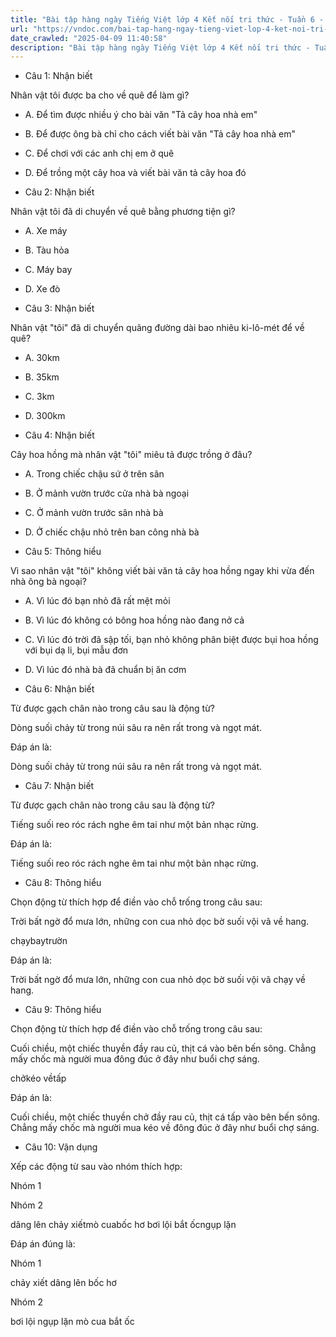 ```yaml
---
title: "Bài tập hàng ngày Tiếng Việt lớp 4 Kết nối tri thức - Tuần 6 - Thứ 2 gồm các câu hỏi tổng hợp nội dung Đọc hiểu văn bản và Luyện từ và câu được học ở Tuần 6 trong chương trình Tiếng Việt lớp 4 Tập 1 Kết nối tri thức."
url: "https://vndoc.com/bai-tap-hang-ngay-tieng-viet-lop-4-ket-noi-tri-thuc-tuan-6-thu-2-327797"
date_crawled: "2025-04-09 11:40:58"
description: "Bài tập hàng ngày Tiếng Việt lớp 4 Kết nối tri thức - Tuần 6 - Thứ 2 gồm các câu hỏi tổng hợp nội dung Đọc hiểu văn bản và Luyện từ và câu được học ở Tuần 6 trong chương trình Tiếng Việt lớp 4 Tập 1 Kết nối tri thức."
---
```


* Câu 1:  Nhận biết

Nhân vật tôi được ba cho về quê để làm gì?

  * A. Để tìm được nhiều ý cho bài văn "Tả cây hoa nhà em" 
  * B. Để được ông bà chỉ cho cách viết bài văn "Tả cây hoa nhà em" 
  * C. Để chơi với các anh chị em ở quê 
  * D. Để trồng một cây hoa và viết bài văn tả cây hoa đó 



* Câu 2:  Nhận biết

Nhân vật tôi đã di chuyển về quê bằng phương tiện gì?

  * A. Xe máy 
  * B. Tàu hỏa 
  * C. Máy bay 
  * D. Xe đò 



* Câu 3:  Nhận biết

Nhân vật "tôi" đã di chuyển quãng đường dài bao nhiêu ki-lô-mét để về quê?

  * A. 30km 
  * B. 35km 
  * C. 3km 
  * D. 300km 



* Câu 4:  Nhận biết

Cây hoa hồng mà nhân vật "tôi" miêu tả được trồng ở đâu?

  * A. Trong chiếc chậu sứ ở trên sân 
  * B. Ở mảnh vườn trước cửa nhà bà ngoại 
  * C. Ở mảnh vườn trước sân nhà bà 
  * D. Ở chiếc chậu nhỏ trên ban công nhà bà 



* Câu 5:  Thông hiểu

Vì sao nhân vật "tôi" không viết bài văn tả cây hoa hồng ngay khi vừa đến nhà ông bà ngoại?

  * A. Vì lúc đó bạn nhỏ đã rất mệt mỏi 
  * B. Vì lúc đó không có bông hoa hồng nào đang nở cả 
  * C. Vì lúc đó trời đã sập tối, bạn nhỏ không phân biệt được bụi hoa hồng với bụi dạ li, bụi mẫu đơn 
  * D. Vì lúc đó nhà bà đã chuẩn bị ăn cơm 



* Câu 6:  Nhận biết

Từ được gạch chân nào trong câu sau là động từ?

Dòng suối chảy từ trong núi sâu ra nên rất trong và ngọt mát.

Đáp án là:

Dòng suối chảy từ trong núi sâu ra nên rất trong và ngọt mát.

* Câu 7:  Nhận biết

Từ được gạch chân nào trong câu sau là động từ?

Tiếng suối reo róc rách nghe êm tai như một bản nhạc rừng.

Đáp án là:

Tiếng suối reo róc rách nghe êm tai như một bản nhạc rừng.

* Câu 8:  Thông hiểu

Chọn động từ thích hợp để điền vào chỗ trống trong câu sau:

Trời bất ngờ đổ mưa lớn, những con cua nhỏ dọc bờ suối vội vã  về hang.

chạybaytrườn

Đáp án là:

Trời bất ngờ đổ mưa lớn, những con cua nhỏ dọc bờ suối vội vã chạy về hang.

* Câu 9:  Thông hiểu

Chọn động từ thích hợp để điền vào chỗ trống trong câu sau:

Cuối chiều, một chiếc thuyền  đầy rau củ, thịt cá  vào bên bến sông. Chẳng mấy chốc mà người mua  đông đúc ở đây như buổi chợ sáng.

chởkéo vềtấp

Đáp án là:

Cuối chiều, một chiếc thuyền chở đầy rau củ, thịt cá tấp vào bên bến sông. Chẳng mấy chốc mà người mua kéo về đông đúc ở đây như buổi chợ sáng.

* Câu 10:  Vận dụng

Xếp các động từ sau vào nhóm thích hợp:

Nhóm 1

Nhóm 2

dâng lên chảy xiếtmò cuabốc hơ bơi lội bắt ốcngụp lặn

Đáp án đúng là:

Nhóm 1

chảy xiết dâng lên bốc hơ

Nhóm 2

bơi lội ngụp lặn mò cua bắt ốc
